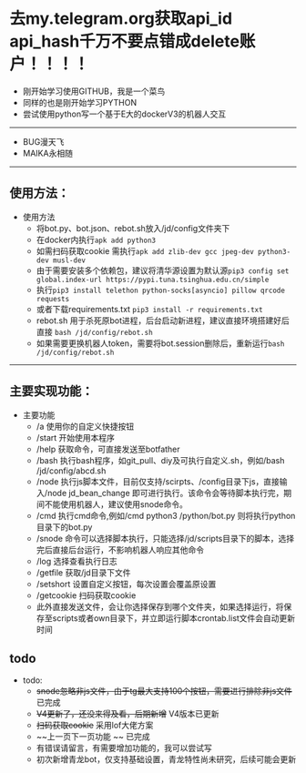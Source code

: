 # 去my.telegram.org获取api_id api_hash千万不要点错成delete账户！！！！
- 刚开始学习使用GITHUB，我是一个菜鸟
- 同样的也是刚开始学习PYTHON
- 尝试使用python写一个基于E大的dockerV3的机器人交互
***
- BUG漫天飞
- MAIKA永相随
***
## 使用方法：
- 使用方法
    - 将bot.py、bot.json、rebot.sh放入/jd/config文件夹下
    - 在docker内执行`apk add python3`
    - 如需扫码获取cookie 需执行`apk add zlib-dev gcc jpeg-dev python3-dev musl-dev`
    - 由于需要安装多个依赖包，建议将清华源设置为默认源`pip3 config set global.index-url https://pypi.tuna.tsinghua.edu.cn/simple`
    - 执行`pip3 install telethon python-socks[asyncio] pillow qrcode requests`
    - 或者下载requirements.txt `pip3 install -r requirements.txt`
    - rebot.sh 用于杀死原bot进程，后台启动新进程，建议直接环境搭建好后直接 `bash /jd/config/rebot.sh`
    - 如果需要更换机器人token，需要将bot.session删除后，重新运行`bash /jd/config/rebot.sh`
***
## 主要实现功能：
- 主要功能
    - /a 使用你的自定义快捷按钮
    - /start 开始使用本程序
    - /help 获取命令，可直接发送至botfather
    - /bash 执行bash程序，如git_pull、diy及可执行自定义.sh，例如/bash /jd/config/abcd.sh
    - /node 执行js脚本文件，目前仅支持/scirpts、/config目录下js，直接输入/node jd_bean_change 即可进行执行。该命令会等待脚本执行完，期间不能使用机器人，建议使用snode命令。
    - /cmd 执行cmd命令,例如/cmd python3 /python/bot.py 则将执行python目录下的bot.py
    - /snode 命令可以选择脚本执行，只能选择/jd/scripts目录下的脚本，选择完后直接后台运行，不影响机器人响应其他命令
    - /log 选择查看执行日志
    - /getfile 获取/jd目录下文件
    - /setshort 设置自定义按钮，每次设置会覆盖原设置
    - /getcookie 扫码获取cookie
    - 此外直接发送文件，会让你选择保存到哪个文件夹，如果选择运行，将保存至scripts或者own目录下，并立即运行脚本crontab.list文件会自动更新时间
## todo
- todo:
    - ~~snode忽略非js文件，由于tg最大支持100个按钮，需要进行排除非js文件~~ 已完成
    - ~~V4更新了，还没来得及看，后期新增~~ V4版本已更新
    - ~~扫码获取cookie~~ 采用lof大佬方案
    - ~~上一页下一页功能 ~~ 已完成
    - 有错误请留言，有需要增加功能的，我可以尝试写
    - 初次新增青龙bot，仅支持基础设置，青龙特性尚未研究，后续可能会更新
